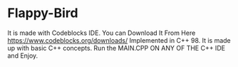 # Flappy-Bird
 It is made with Codeblocks IDE. You can Download It From Here https://www.codeblocks.org/downloads/
 Implemented in C++ 98.
 It is made up with basic C++ concepts.
 Run the MAIN.CPP ON ANY OF THE C++ IDE and Enjoy.
 
 
